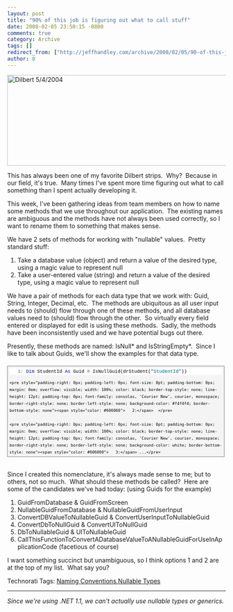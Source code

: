 ```yaml
---
layout: post
title: "90% of this job is figuring out what to call stuff"
date: 2008-02-05 23:50:15 -0800
comments: true
category: Archive
tags: []
redirect_from: ["http://jeffhandley.com/archive/2008/02/05/90-of-this-job-is-figuring-out-what-to-call.aspx"]
author: 0
---
```

<!-- more -->
<p><img style="border-right: 0px; border-top: 0px; border-left: 0px; border-bottom: 0px" height="209" alt="Dilbert 5/4/2004" src="http://blog.jeffhandley.com/Images/PostImages/90ofthisjobisfiguringoutwhattocallstuff_DEB3/clip_image001.gif" width="604" border="0" /></p>  <p>This has always been one of my favorite Dilbert strips.  Why?  Because in our field, it's true.  Many times I've spent more time figuring out what to call something than I spent actually developing it.</p>  <p>This week, I've been gathering ideas from team members on how to name some methods that we use throughout our application.  The existing names are ambiguous and the methods have not always been used correctly, so I want to rename them to something that makes sense.</p>  <p>We have 2 sets of methods for working with "nullable" values.  Pretty standard stuff:</p>  <ol>   <li>Take a database value (object) and return a value of the desired type, using a magic value to represent null</li>    <li>Take a user-entered value (string) and return a value of the desired type, using a magic value to represent null</li> </ol>  <p>We have a pair of methods for each data type that we work with: Guid, String, Integer, Decimal, etc.  The methods are ubiquitous as all user input needs to (should) flow through one of these methods, and all database values need to (should) flow through the other.  So virtually every field entered or displayed for edit is using these methods.  Sadly, the methods have been inconsistently used and we have potential bugs out there.</p>  <p>Presently, these methods are named: IsNull* and IsStringEmpty*.  Since I like to talk about Guids, we'll show the examples for that data type.</p>  <div style="border-right: gray 1px solid; padding-right: 4px; border-top: gray 1px solid; padding-left: 4px; font-size: 8pt; padding-bottom: 4px; margin: 20px 0px 10px; overflow: auto; border-left: gray 1px solid; width: 97.5%; cursor: text; max-height: 200px; line-height: 12pt; padding-top: 4px; border-bottom: gray 1px solid; font-family: consolas, 'Courier New', courier, monospace; background-color: #f4f4f4">   <div style="padding-right: 0px; padding-left: 0px; font-size: 8pt; padding-bottom: 0px; overflow: visible; width: 100%; color: black; border-top-style: none; line-height: 12pt; padding-top: 0px; font-family: consolas, 'Courier New', courier, monospace; border-right-style: none; border-left-style: none; background-color: #f4f4f4; border-bottom-style: none">     <pre style="padding-right: 0px; padding-left: 0px; font-size: 8pt; padding-bottom: 0px; margin: 0em; overflow: visible; width: 100%; color: black; border-top-style: none; line-height: 12pt; padding-top: 0px; font-family: consolas, 'Courier New', courier, monospace; border-right-style: none; border-left-style: none; background-color: white; border-bottom-style: none"><span style="color: #606060">   1:</span> <span style="color: #0000ff">Dim</span> StudentId <span style="color: #0000ff">As</span> Guid = IsNullGuid(drStudent(<span style="color: #006080">"StudentId"</span>))</pre>

    <pre style="padding-right: 0px; padding-left: 0px; font-size: 8pt; padding-bottom: 0px; margin: 0em; overflow: visible; width: 100%; color: black; border-top-style: none; line-height: 12pt; padding-top: 0px; font-family: consolas, 'Courier New', courier, monospace; border-right-style: none; border-left-style: none; background-color: #f4f4f4; border-bottom-style: none"><span style="color: #606060">   2:</span>  </pre>

    <pre style="padding-right: 0px; padding-left: 0px; font-size: 8pt; padding-bottom: 0px; margin: 0em; overflow: visible; width: 100%; color: black; border-top-style: none; line-height: 12pt; padding-top: 0px; font-family: consolas, 'Courier New', courier, monospace; border-right-style: none; border-left-style: none; background-color: white; border-bottom-style: none"><span style="color: #606060">   3:</span> ...</pre>

    <pre style="padding-right: 0px; padding-left: 0px; font-size: 8pt; padding-bottom: 0px; margin: 0em; overflow: visible; width: 100%; color: black; border-top-style: none; line-height: 12pt; padding-top: 0px; font-family: consolas, 'Courier New', courier, monospace; border-right-style: none; border-left-style: none; background-color: #f4f4f4; border-bottom-style: none"><span style="color: #606060">   4:</span>  </pre>

    <pre style="padding-right: 0px; padding-left: 0px; font-size: 8pt; padding-bottom: 0px; margin: 0em; overflow: visible; width: 100%; color: black; border-top-style: none; line-height: 12pt; padding-top: 0px; font-family: consolas, 'Courier New', courier, monospace; border-right-style: none; border-left-style: none; background-color: white; border-bottom-style: none"><span style="color: #606060">   5:</span> <span style="color: #0000ff">Dim</span> StudentId <span style="color: #0000ff">As</span> Guid = IsStringEmptyGuid(ddlStudent.SelectedValue)</pre>
  </div>
</div>

<p>
  <br />Since I created this nomenclature, it's always made sense to me; but to others, not so much.  What should these methods be called?  Here are some of the candidates we've had today: (using Guids for the example)</p>

<ol>
  <li>GuidFromDatabase &amp; GuidFromScreen</li>

  <li>NullableGuidFromDatabase &amp; NullableGuidFromUserInput</li>

  <li>ConvertDBValueToNullableGuid &amp; ConvertUserInputToNullableGuid</li>

  <li>ConvertDbToNullGuid &amp; ConvertUIToNullGuid</li>

  <li>DbToNullableGuid &amp; UIToNullableGuid</li>

  <li>CallThisFunctionToConvertADatabaseValueToANullableGuidForUseInApplicationCode (facetious of course)</li>
</ol>

<p>I want something succinct but unambiguous, so I think options 1 and 2 are at the top of my list.  What say you?</p>

<p>
  </p><div class="wlWriterSmartContent" id="scid:0767317B-992E-4b12-91E0-4F059A8CECA8:f1613126-bdb5-4084-aa36-cfa560d90e3e" style="padding-right: 0px; display: inline; padding-left: 0px; padding-bottom: 0px; margin: 0px; padding-top: 0px">Technorati Tags: <a href="http://technorati.com/tags/Naming%20Conventions" rel="tag">Naming Conventions</a>,<a href="http://technorati.com/tags/Nullable%20Types" rel="tag">Nullable Types</a></div>


<hr /><em>Since we're using .NET 1.1, we can't actually use nullable types or generics.</em>

